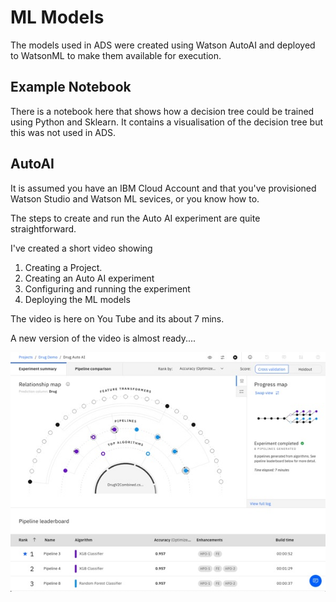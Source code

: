 # ML Models

The models used in ADS were created using Watson AutoAI and deployed to WatsonML to make them available for execution.

## Example Notebook
There is a notebook here that shows how a decision tree could be trained using Python and Sklearn. 
It contains a visualisation of the decision tree but this was not used in ADS. 

## AutoAI
It is assumed you have an IBM Cloud Account and that you've provisioned Watson Studio and 
Watson ML sevices, or you know how to.

The steps to create and run the Auto AI experiment are quite straightforward.

I've created a short video showing

1. Creating a Project.
2. Creating an Auto AI experiment
3. Configuring and running the experiment
4. Deploying the ML models

The video is here on You Tube and its about 7 mins.

A new version of the video is almost ready....

![](images/Auto_AI.jpg)









